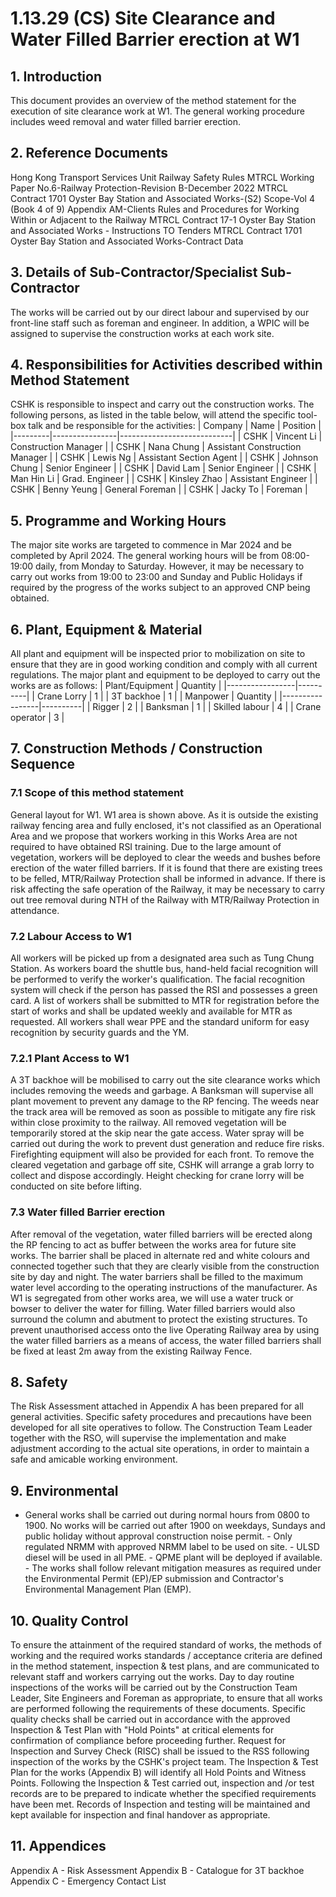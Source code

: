 # 1.13.29 (CS) Site Clearance and Water Filled Barrier erection at W1
## 1. **Introduction**
This document provides an overview of the method statement for the execution of site clearance work at W1. The general working procedure includes weed removal and water filled barrier erection.
## 2. **Reference Documents**
Hong Kong Transport Services Unit Railway Safety Rules MTRCL Working Paper No.6-Railway Protection-Revision B-December 2022 MTRCL Contract 1701 Oyster Bay Station and Associated Works-(S2) Scope-Vol 4 (Book 4 of 9) Appendix AM-Clients Rules and Procedures for Working Within or Adjacent to the Railway MTRCL Contract 17-1 Oyster Bay Station and Associated Works - Instructions TO Tenders MTRCL Contract 1701 Oyster Bay Station and Associated Works-Contract Data
## 3. **Details of Sub-Contractor/Specialist Sub-Contractor**
The works will be carried out by our direct labour and supervised by our front-line staff such as foreman and engineer. In addition, a WPIC will be assigned to supervise the construction works at each work site.
## 4. **Responsibilities for Activities described within Method Statement**
CSHK is responsible to inspect and carry out the construction works. The following persons, as listed in the table below, will attend the specific tool-box talk and be responsible for the activities:  | Company | Name           | Position                   | |---------|----------------|----------------------------| | CSHK    | Vincent Li     | Construction Manager       | | CSHK    | Nana Chung     | Assistant Construction Manager | | CSHK    | Lewis Ng       | Assistant Section Agent    | | CSHK    | Johnson Chung  | Senior Engineer            | | CSHK    | David Lam      | Senior Engineer            | | CSHK    | Man Hin Li     | Grad. Engineer             | | CSHK    | Kinsley Zhao   | Assistant Engineer         | | CSHK    | Benny Yeung    | General Foreman            | | CSHK    | Jacky To       | Foreman                    |
## 5. **Programme and Working Hours**
The major site works are targeted to commence in Mar 2024 and be completed by April 2024. The general working hours will be from 08:00-19:00 daily, from Monday to Saturday. However, it may be necessary to carry out works from 19:00 to 23:00 and Sunday and Public Holidays if required by the progress of the works subject to an approved CNP being obtained.
## 6. **Plant, Equipment & Material**
All plant and equipment will be inspected prior to mobilization on site to ensure that they are in good working condition and comply with all current regulations. The major plant and equipment to be deployed to carry out the works are as follows:  | Plant/Equipment | Quantity | |-----------------|----------| | Crane Lorry     | 1        | | 3T backhoe      | 1        |  | Manpower        | Quantity | |-----------------|----------| | Rigger          | 2        | | Banksman        | 1        | | Skilled labour  | 4        | | Crane operator  | 3        |
## 7. **Construction Methods / Construction Sequence**
### 7.1 Scope of this method statement
General layout for W1. W1 area is shown above. As it is outside the existing railway fencing area and fully enclosed, it's not classified as an Operational Area and we propose that workers working in this Works Area are not required to have obtained RSI training. Due to the large amount of vegetation, workers will be deployed to clear the weeds and bushes before erection of the water filled barriers. If it is found that there are existing trees to be felled, MTR/Railway Protection shall be informed in advance. If there is risk affecting the safe operation of the Railway, it may be necessary to carry out tree removal during NTH of the Railway with MTR/Railway Protection in attendance.
### 7.2 Labour Access to W1
All workers will be picked up from a designated area such as Tung Chung Station. As workers board the shuttle bus, hand-held facial recognition will be performed to verify the worker's qualification. The facial recognition system will check if the person has passed the RSI and possesses a green card. A list of workers shall be submitted to MTR for registration before the start of works and shall be updated weekly and available for MTR as requested. All workers shall wear PPE and the standard uniform for easy recognition by security guards and the YM.
### 7.2.1 Plant Access to W1
A 3T backhoe will be mobilised to carry out the site clearance works which includes removing the weeds and garbage. A Banksman will supervise all plant movement to prevent any damage to the RP fencing. The weeds near the track area will be removed as soon as possible to mitigate any fire risk within close proximity to the railway. All removed vegetation will be temporarily stored at the skip near the gate access. Water spray will be carried out during the work to prevent dust generation and reduce fire risks. Firefighting equipment will also be provided for each front. To remove the cleared vegetation and garbage off site, CSHK will arrange a grab lorry to collect and dispose accordingly. Height checking for crane lorry will be conducted on site before lifting.
### 7.3 Water filled Barrier erection
After removal of the vegetation, water filled barriers will be erected along the RP fencing to act as buffer between the works area for future site works. The barrier shall be placed in alternate red and white colours and connected together such that they are clearly visible from the construction site by day and night. The water barriers shall be filled to the maximum water level according to the operating instructions of the manufacturer. As W1 is segregated from other works area, we will use a water truck or bowser to deliver the water for filling. Water filled barriers would also surround the column and abutment to protect the existing structures. To prevent unauthorised access onto the live Operating Railway area by using the water filled barriers as a means of access, the water filled barriers shall be fixed at least 2m away from the existing Railway Fence.
## 8. **Safety**
The Risk Assessment attached in Appendix A has been prepared for all general activities. Specific safety procedures and precautions have been developed for all site operatives to follow. The Construction Team Leader together with the RSO, will supervise the implementation and make adjustment according to the actual site operations, in order to maintain a safe and amicable working environment.
## 9. **Environmental**
- General works shall be carried out during normal hours from 0800 to 1900. No works will be carried out after 1900 on weekdays, Sundays and public holiday without approval construction noise permit. - Only regulated NRMM with approved NRMM label to be used on site. - ULSD diesel will be used in all PME. - QPME plant will be deployed if available. - The works shall follow relevant mitigation measures as required under the Environmental Permit (EP)/EP submission and Contractor's Environmental Management Plan (EMP).
## 10. **Quality Control**
To ensure the attainment of the required standard of works, the methods of working and the required works standards / acceptance criteria are defined in the method statement, inspection & test plans, and are communicated to relevant staff and workers carrying out the works. Day to day routine inspections of the works will be carried out by the Construction Team Leader, Site Engineers and Foreman as appropriate, to ensure that all works are performed following the requirements of these documents. Specific quality checks shall be carried out in accordance with the approved Inspection & Test Plan with "Hold Points" at critical elements for confirmation of compliance before proceeding further. Request for Inspection and Survey Check (RISC) shall be issued to the RSS following inspection of the works by the CSHK's project team. The Inspection & Test Plan for the works (Appendix B) will identify all Hold Points and Witness Points. Following the Inspection & Test carried out, inspection and /or test records are to be prepared to indicate whether the specified requirements have been met. Records of Inspection and testing will be maintained and kept available for inspection and final handover as appropriate.
## 11. **Appendices**
Appendix A - Risk Assessment Appendix B - Catalogue for 3T backhoe Appendix C - Emergency Contact List